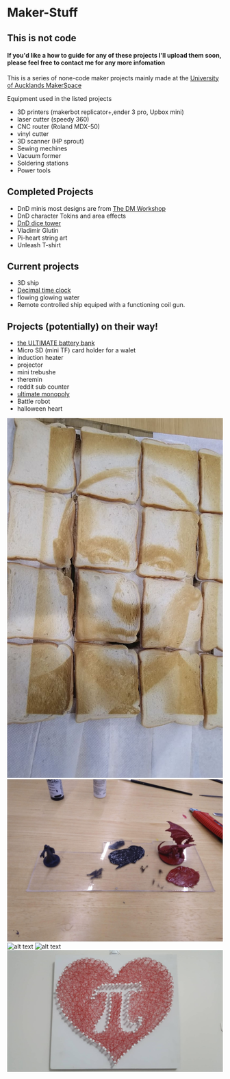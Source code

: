 # Maker-Stuff

## This is not code

#### If you'd like a how to guide for any of these projects I'll upload them soon, please feel free to contact me for any more infomation

This is a series of none-code maker projects mainly made at the [University of Aucklands MakerSpace](https://www.unleashspace.ac.nz/)

Equipment used in the listed projects
* 3D printers (makerbot replicator+,ender 3 pro, Upbox mini)
* laser cutter (speedy 360)
* CNC router (Roland MDX-50)
* vinyl cutter
* 3D scanner (HP sprout)
* Sewing mechines
* Vacuum former
* Soldering stations
* Power tools

## Completed Projects

* DnD minis most designs are from [The DM Workshop](https://www.shapeways.com/shops/dmworkshop)
* DnD character Tokins and area effects
* [DnD dice tower](https://www.thingiverse.com/thing:3603947)
* Vladimir Glutin
* Pi-heart string art
* Unleash T-shirt

## Current projects

* 3D ship
* [Decimal time clock](https://github.com/etinaude/Decimal-Clock)
* flowing glowing water
* Remote controlled ship equiped with a functioning coil gun.

## Projects (potentially) on their way!

* [the ULTIMATE battery bank](https://www.youtube.com/watch?v=0jRsltIW8qM)
* Micro SD (mini TF) card holder for a walet
* induction heater
* projector
* mini trebushe
* theremin
* reddit sub counter
* [ultimate monopoly](https://www.deviantart.com/jonizaak/art/Ultimate-Monopoly-356859388)
* Battle robot
* halloween heart

![alt text](https://github.com/etinaude/Maker-Stuff/blob/master/Valdimar%20Gluten.jpg)
![alt text](https://github.com/etinaude/Maker-Stuff/blob/master/3d%20printer/MVIMG_20190315_105450.jpg)
![alt text](https://github.com/etinaude/Maker-Stuff/blob/master/3d%20printer/MVIMG_20190528_174053.jpg)
![alt text](https://github.com/etinaude/Maker-Stuff/blob/master/Decimal%20Clock/MVIMG_20190917_191930.jpg)
![alt text](https://github.com/etinaude/Maker-Stuff/blob/master/String%20art/62055992_2319654821425181_7125683672748916736_n.jpg)
